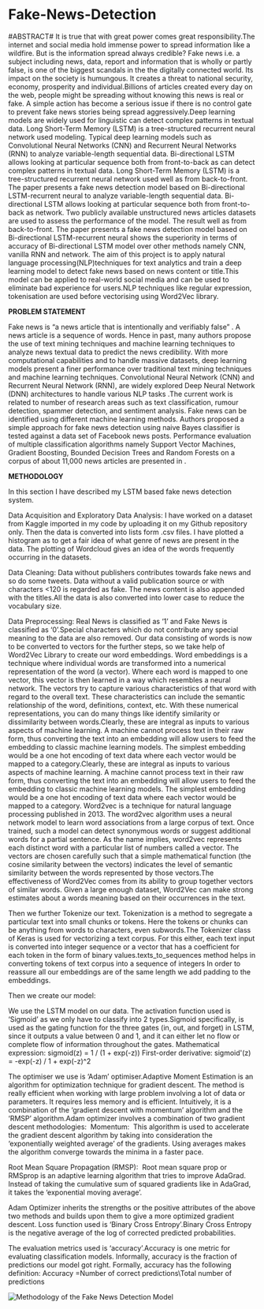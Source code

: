 # Fake-News-Detection

#ABSTRACT#
It is true that with great power comes great responsibility.The internet and social media hold immense power to spread information like a wildfire. But is the information spread always credible? Fake news i.e. a subject including news, data, report and information that is wholly or partly false, is one of the biggest scandals in the the digitally connected world. Its impact on the society is humungous. It creates a threat to national security, economy, prosperity and individual.Billions of articles created every day on the web, people might be spreading without knowing this news is real or fake. A simple action has become a serious issue if there is no control gate to prevent fake news stories being spread aggressively.Deep learning models are widely used for linguistic can detect complex patterns in textual data. Long Short-Term Memory (LSTM) is a tree-structured recurrent neural network used modeling. Typical deep learning models such as Convolutional Neural Networks (CNN) and Recurrent Neural Networks (RNN) to analyze variable-length sequential data. Bi-directional LSTM allows looking at particular sequence both from front-to-back as can detect complex patterns in textual data. Long Short-Term Memory (LSTM) is a tree-structured recurrent neural network used well as from back-to-front. The paper presents a fake news detection model based on Bi-directional LSTM-recurrent neural to analyze variable-length sequential data. Bi-directional LSTM allows looking at particular sequence both from front-to-back as network. Two publicly available unstructured news articles datasets are used to assess the performance of the model. The result well as from back-to-front. The paper presents a fake news detection model based on Bi-directional LSTM-recurrent neural shows the superiority in terms of accuracy of Bi-directional LSTM model over other methods namely CNN, vanilla RNN and network. The aim of this project is to apply natural language processing(NLP)techniques for text analytics and train a deep learning model to detect fake news based on news content or title.This model can be applied to real-world social media and can be used to eliminate bad experience for users.NLP techniques like regular expression, tokenisation are used before vectorising using Word2Vec library.

**PROBLEM STATEMENT**

Fake news is “a news article that is intentionally and verifiably false” . A news article is a sequence of words. Hence in past, many authors propose the use of text mining techniques and machine learning techniques to analyze news textual data to predict the news credibility. With more computational capabilities and to handle massive datasets, deep learning models present a finer performance over traditional text mining techniques and machine learning techniques. Convolutional Neural Network (CNN) and Recurrent Neural Network (RNN), are widely explored Deep Neural Network (DNN) architectures to handle various NLP tasks .The current work is related to number of research areas such as text classification, rumour detection, spammer detection, and sentiment analysis.
Fake news can be identified using different machine learning methods. Authors proposed a simple approach for fake news detection using naive Bayes classifier is tested against a data set of Facebook news posts. Performance evaluation of multiple classification algorithms namely Support Vector Machines, Gradient Boosting, Bounded Decision Trees and Random Forests on a corpus of about 11,000 news articles are presented in .

**METHODOLOGY**

In this section I have described my LSTM based fake news detection system.

Data Acquisition and Exploratory Data Analysis:
I have worked on a dataset from Kaggle imported in my code by uploading it on my Github repository only. Then the data is converted into lists form .csv files. I have plotted a histogram as to get a fair idea of what genre of news are present in the data. The plotting of Wordcloud gives an idea of the words frequently occurring in the datasets.

Data Cleaning:
Data without publishers contributes towards fake news and so do some tweets. Data without a valid publication source or with characters <120 is regarded as fake. The news content is also appended with the titles.All the data is also converted into lower case to reduce the vocabulary size.

Data Preprocessing:
Real News is classified as ‘1’ and Fake News is classified as ‘0’.Special characters which do not contribute any special meaning to the data are also removed. Our data consisting of words is now to be converted to vectors for the further steps, so we take help of Word2Vec Library to create our word embeddings.
Word embeddings is a technique where individual words are transformed into a numerical representation of the word (a vector). Where each word is mapped to one vector, this vector is then learned in a way which resembles a neural network. The vectors try to capture various characteristics of that word with regard to the overall text. These characteristics can include the semantic relationship of the word, definitions, context, etc. With these numerical representations, you can do many things like identify similarity or dissimilarity between words.Clearly, these are integral as inputs to various aspects of machine learning. A machine cannot process text in their raw form, thus converting the text into an embedding will allow users to feed the embedding to classic machine learning models. The simplest embedding would be a one hot encoding of text data where each vector would be mapped to a category.Clearly, these are integral as inputs to various aspects of machine learning. A machine cannot process text in their raw form, thus converting the text into an embedding will allow users to feed the embedding to classic machine learning models. The simplest embedding would be a one hot encoding of text data where each vector would be mapped to a category. 
Word2vec is a technique for natural language processing published in 2013. The word2vec algorithm uses a neural network model to learn word associations from a large corpus of text. Once trained, such a model can detect synonymous words or suggest additional words for a partial sentence. As the name implies, word2vec represents each distinct word with a particular list of numbers called a vector. The vectors are chosen carefully such that a simple mathematical function (the cosine similarity between the vectors) indicates the level of semantic similarity between the words represented by those vectors.The effectiveness of Word2Vec comes from its ability to group together vectors of similar words. Given a large enough dataset, Word2Vec can make strong estimates about a words meaning based on their occurrences in the text. 

Then we further Tokenize our text. Tokenization is a method to segregate a particular text into small chunks or tokens. Here the tokens or chunks can be anything from words to characters, even subwords.The Tokenizer class of Keras is used for vectorizing a text corpus. For this either, each text input is converted into integer sequence or a vector that has a coefficient for each token in the form of binary values.texts_to_sequences method helps in converting tokens of text corpus into a sequence of integers
In order to reassure all our embeddings are of the same length we add padding to the embeddings.

Then we create our model:

We use the LSTM model on our data. The activation function used is ‘Sigmoid’ as we only have to classify into 2 types.Sigmoid specifically, is used as the gating function for the three gates (in, out, and forget) in LSTM, since it outputs a value between 0 and 1, and it can either let no flow or complete flow of information throughout the gates.
Mathematical expression: sigmoid(z) = 1 / (1 + exp(-z))
First-order derivative: sigmoid'(z) = -exp(-z) / 1 + exp(-z)^2

The optimiser we use is ‘Adam’ optimiser.Adaptive Moment Estimation is an algorithm for optimization technique for gradient descent. The method is really efficient when working with large problem involving a lot of data or parameters. It requires less memory and is efficient. Intuitively, it is a combination of the ‘gradient descent with momentum’ algorithm and the ‘RMSP’ algorithm.Adam optimizer involves a combination of two gradient descent methodologies: 
Momentum: 
This algorithm is used to accelerate the gradient descent algorithm by taking into consideration the ‘exponentially weighted average’ of the gradients. Using averages makes the algorithm converge towards the minima in a faster pace. 

Root Mean Square Propagation (RMSP): 
Root mean square prop or RMSprop is an adaptive learning algorithm that tries to improve AdaGrad. Instead of taking the cumulative sum of squared gradients like in AdaGrad, it takes the ‘exponential moving average’.

Adam Optimizer inherits the strengths or the positive attributes of the above two methods and builds upon them to give a more optimized gradient descent.
Loss function used is ‘Binary Cross Entropy’.Binary Cross Entropy is the negative average of the log of corrected predicted probabilities.


The evaluation metrics used is ‘accuracy’.Accuracy is one metric for evaluating classification models. Informally, accuracy is the fraction of predictions our model got right. Formally, accuracy has the following definition:
Accuracy =Number of correct predictions\Total number of predictions


![Methodology of the Fake News Detection Model](https://user-images.githubusercontent.com/67863699/169004756-306a2f82-195b-433b-874a-7a6b799b62e0.png)

